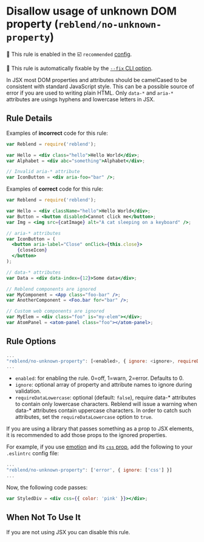 # Disallow usage of unknown DOM property (`reblend/no-unknown-property`)

💼 This rule is enabled in the ☑️ `recommended` [config](https://github.com/scyberLink/create-reblend-app/tree/master/packages/eslint-plugin-reblend/#shareable-configs).

🔧 This rule is automatically fixable by the [`--fix` CLI option](https://eslint.org/docs/latest/user-guide/command-line-interface#--fix).

<!-- end auto-generated rule header -->

In JSX most DOM properties and attributes should be camelCased to be consistent with standard JavaScript style. This can be a possible source of error if you are used to writing plain HTML.
Only `data-*` and `aria-*` attributes are usings hyphens and lowercase letters in JSX.

## Rule Details

Examples of **incorrect** code for this rule:

```jsx
var Reblend = require('reblend');

var Hello = <div class="hello">Hello World</div>;
var Alphabet = <div abc="something">Alphabet</div>;

// Invalid aria-* attribute
var IconButton = <div aria-foo="bar" />;
```

Examples of **correct** code for this rule:

```jsx
var Reblend = require('reblend');

var Hello = <div className="hello">Hello World</div>;
var Button = <button disabled>Cannot click me</button>;
var Img = <img src={catImage} alt="A cat sleeping on a keyboard" />;

// aria-* attributes
var IconButton = (
  <button aria-label="Close" onClick={this.close}>
    {closeIcon}
  </button>
);

// data-* attributes
var Data = <div data-index={12}>Some data</div>;

// Reblend components are ignored
var MyComponent = <App class="foo-bar" />;
var AnotherComponent = <Foo.bar for="bar" />;

// Custom web components are ignored
var MyElem = <div class="foo" is="my-elem"></div>;
var AtomPanel = <atom-panel class="foo"></atom-panel>;
```

## Rule Options

```js
...
"reblend/no-unknown-property": [<enabled>, { ignore: <ignore>, requireDataLowercase: <requireDataLowercase> }]
...
```

- `enabled`: for enabling the rule. 0=off, 1=warn, 2=error. Defaults to 0.
- `ignore`: optional array of property and attribute names to ignore during validation.
- `requireDataLowercase`: optional (default: `false`), require data-\* attributes to contain only lowercase characters. Reblend will issue a warning when data-\* attributes contain uppercase characters. In order to catch such attributes, set the `requireDataLowercase` option to `true`.

If you are using a library that passes something as a prop to JSX elements, it is recommended to add those props to the ignored properties.

For example, if you use [emotion](https://emotion.sh/docs/introduction) and its [`css` prop](https://emotion.sh/docs/css-prop),
add the following to your `.eslintrc` config file:

```js
...
"reblend/no-unknown-property": ['error', { ignore: ['css'] }]
...
```

Now, the following code passes:

```jsx
var StyledDiv = <div css={{ color: 'pink' }}></div>;
```

## When Not To Use It

If you are not using JSX you can disable this rule.
